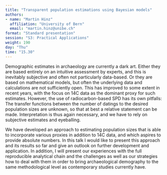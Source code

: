 ```yaml
---
title: "Transparent population estimations using Bayesian models"
authors:
- name: "Martin Hinz"
  affiliation: "University of Bern"
  email: "martin.hinz@unibe.ch"
format: "Standard presentation"
session: "S3: Practical Applications"
weight: 190
day: "Thu"
time: "15.30"
---
```


Demographic estimates in archaeology are currently a dark art. Either they are based entirely on an intuitive assessment by experts, and this is inevitably subjective and often not particularly data-based. Or they are based on mathematical models, but often the underlying data and calculations are not sufficiently open. This has improved to some extent in recent years, with the focus on 14C data as the dominant proxy for such estimates. However, the use of radiocarbon-based SPD has its own pitfalls: The transfer functions between the number of datings to the desired population sizes are unknown, so that at best a relative statement can be made. Interpretation is thus again necessary, and we have to rely on subjective estimates and eyeballing.

We have developed an approach to estimating population sizes that is able to incorporate various proxies in addition to 14C data, and which aspires to provide absolute numbers. In this talk I would like to present this approach and its results so far and give an outlook on further development and application. In addition, I will present our experiences with the full reproducible analytical chain and the challenges as well as our strategies how to deal with them in order to bring archaeological demography to the same methodological level as contemporary studies currently have.